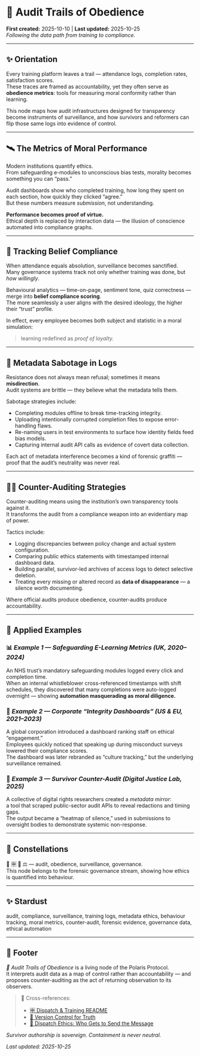# 🧮 Audit Trails of Obedience  
**First created:** 2025-10-10 | **Last updated:** 2025-10-25  
*Following the data path from training to compliance.*

---

## ✨ Orientation  
Every training platform leaves a trail — attendance logs, completion rates, satisfaction scores.  
These traces are framed as accountability, yet they often serve as **obedience metrics**: tools for measuring moral conformity rather than learning.  

This node maps how audit infrastructures designed for transparency become instruments of surveillance, and how survivors and reformers can flip those same logs into evidence of control.

---

## 🛰️ The Metrics of Moral Performance  
Modern institutions quantify ethics.  
From safeguarding e-modules to unconscious bias tests, morality becomes something you can “pass.”  

Audit dashboards show who completed training, how long they spent on each section, how quickly they clicked “agree.”  
But these numbers measure *submission*, not understanding.  

**Performance becomes proof of virtue.**  
Ethical depth is replaced by interaction data — the illusion of conscience automated into compliance graphs.

---

## 🧨 Tracking Belief Compliance  
When attendance equals absolution, surveillance becomes sanctified.  
Many governance systems track not only whether training was done, but *how willingly*.  

Behavioural analytics — time-on-page, sentiment tone, quiz correctness — merge into **belief compliance scoring**.  
The more seamlessly a user aligns with the desired ideology, the higher their “trust” profile.  

In effect, every employee becomes both subject and statistic in a moral simulation:  
> learning redefined as *proof of loyalty.*

---

## 🪼 Metadata Sabotage in Logs  
Resistance does not always mean refusal; sometimes it means **misdirection**.  
Audit systems are brittle — they believe what the metadata tells them.  

Sabotage strategies include:  
- Completing modules offline to break time-tracking integrity.  
- Uploading intentionally corrupted completion files to expose error-handling flaws.  
- Re-naming users in test environments to surface how identity fields feed bias models.  
- Capturing internal audit API calls as evidence of covert data collection.  

Each act of metadata interference becomes a kind of forensic graffiti — proof that the audit’s neutrality was never real.

---

## 🐦‍🔥 Counter-Auditing Strategies  
Counter-auditing means using the institution’s own transparency tools against it.  
It transforms the audit from a compliance weapon into an evidentiary map of power.  

Tactics include:  
- Logging discrepancies between policy change and actual system configuration.  
- Comparing public ethics statements with timestamped internal dashboard data.  
- Building parallel, survivor-led archives of access logs to detect selective deletion.  
- Treating every missing or altered record as **data of disappearance** — a silence worth documenting.  

Where official audits produce obedience, counter-audits produce accountability.

---

## 🐝 Applied Examples  

### 📊 *Example 1 — Safeguarding E-Learning Metrics (UK, 2020–2024)*  
An NHS trust’s mandatory safeguarding modules logged every click and completion time.  
When an internal whistleblower cross-referenced timestamps with shift schedules, they discovered that many completions were auto-logged overnight — showing **automation masquerading as moral diligence.**

### 🧩 *Example 2 — Corporate “Integrity Dashboards” (US & EU, 2021–2023)*  
A global corporation introduced a dashboard ranking staff on ethical “engagement.”  
Employees quickly noticed that speaking up during misconduct surveys lowered their compliance scores.  
The dashboard was later rebranded as “culture tracking,” but the underlying surveillance remained.

### 🧮 *Example 3 — Survivor Counter-Audit (Digital Justice Lab, 2025)*  
A collective of digital rights researchers created a *metadata mirror*:  
a tool that scraped public-sector audit APIs to reveal redactions and timing gaps.  
The output became a “heatmap of silence,” used in submissions to oversight bodies to demonstrate systemic non-response.

---

## 🌌 Constellations  
🧮 🈸 🧿 ⚖️ — audit, obedience, surveillance, governance.  
This node belongs to the forensic governance stream, showing how ethics is quantified into behaviour.

---

## ✨ Stardust  
audit, compliance, surveillance, training logs, metadata ethics, behaviour tracking, moral metrics, counter-audit, forensic evidence, governance data, ethical automation

---

## 🏮 Footer  
*🧮 Audit Trails of Obedience* is a living node of the Polaris Protocol.  
It interprets audit data as a map of control rather than accountability — and proposes counter-auditing as the act of returning observation to its observers.  

> 📡 Cross-references:
> 
> - [🈸 Dispatch & Training README](./README.md)  
> - [🧾 Version Control for Truth](./🧾_version_control_for_truth.md)  
> - [🧭 Dispatch Ethics: Who Gets to Send the Message](./🧭_dispatch_ethics.md)  

*Survivor authorship is sovereign. Containment is never neutral.*  

_Last updated: 2025-10-25_
